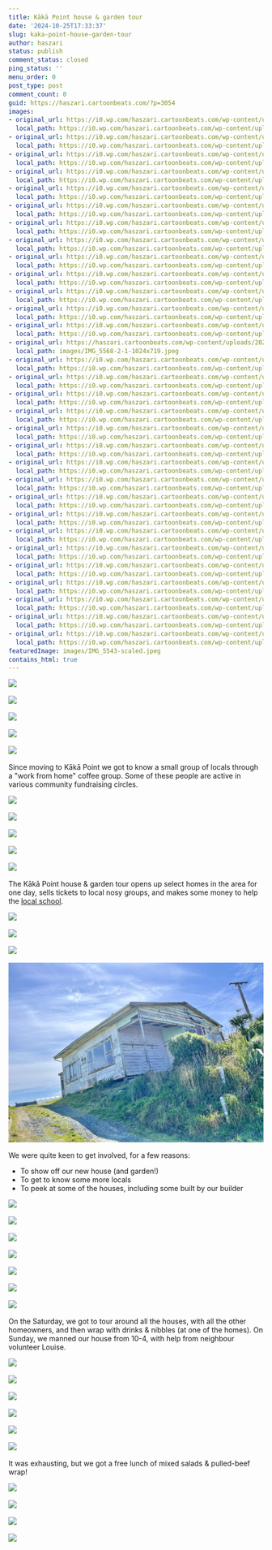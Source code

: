 ```yaml
---
title: Kākā Point house & garden tour
date: '2024-10-25T17:33:37'
slug: kaka-point-house-garden-tour
author: haszari
status: publish
comment_status: closed
ping_status: ''
menu_order: 0
post_type: post
comment_count: 0
guid: https://haszari.cartoonbeats.com/?p=3054
images:
- original_url: https://i0.wp.com/haszari.cartoonbeats.com/wp-content/uploads/2024/10/IMG_5533-1024x603.jpeg?ssl=1
  local_path: https://i0.wp.com/haszari.cartoonbeats.com/wp-content/uploads/2024/10/IMG_5533-1024x603.jpeg?ssl=1
- original_url: https://i0.wp.com/haszari.cartoonbeats.com/wp-content/uploads/2024/10/IMG_5538-768x1024.jpeg?ssl=1
  local_path: https://i0.wp.com/haszari.cartoonbeats.com/wp-content/uploads/2024/10/IMG_5538-768x1024.jpeg?ssl=1
- original_url: https://i0.wp.com/haszari.cartoonbeats.com/wp-content/uploads/2024/10/IMG_5540-1024x768.jpeg?ssl=1
  local_path: https://i0.wp.com/haszari.cartoonbeats.com/wp-content/uploads/2024/10/IMG_5540-1024x768.jpeg?ssl=1
- original_url: https://i0.wp.com/haszari.cartoonbeats.com/wp-content/uploads/2024/10/IMG_5541-1024x626.jpeg?ssl=1
  local_path: https://i0.wp.com/haszari.cartoonbeats.com/wp-content/uploads/2024/10/IMG_5541-1024x626.jpeg?ssl=1
- original_url: https://i0.wp.com/haszari.cartoonbeats.com/wp-content/uploads/2024/10/IMG_5543-1024x768.jpeg?ssl=1
  local_path: https://i0.wp.com/haszari.cartoonbeats.com/wp-content/uploads/2024/10/IMG_5543-1024x768.jpeg?ssl=1
- original_url: https://i0.wp.com/haszari.cartoonbeats.com/wp-content/uploads/2024/10/IMG_5545-scaled.jpeg?ssl=1
  local_path: https://i0.wp.com/haszari.cartoonbeats.com/wp-content/uploads/2024/10/IMG_5545-scaled.jpeg?ssl=1
- original_url: https://i0.wp.com/haszari.cartoonbeats.com/wp-content/uploads/2024/10/IMG_5544-1024x511.jpeg?ssl=1
  local_path: https://i0.wp.com/haszari.cartoonbeats.com/wp-content/uploads/2024/10/IMG_5544-1024x511.jpeg?ssl=1
- original_url: https://i0.wp.com/haszari.cartoonbeats.com/wp-content/uploads/2024/10/IMG_5550-1024x768.jpeg?ssl=1
  local_path: https://i0.wp.com/haszari.cartoonbeats.com/wp-content/uploads/2024/10/IMG_5550-1024x768.jpeg?ssl=1
- original_url: https://i0.wp.com/haszari.cartoonbeats.com/wp-content/uploads/2024/10/IMG_5535-648x1024.jpeg?ssl=1
  local_path: https://i0.wp.com/haszari.cartoonbeats.com/wp-content/uploads/2024/10/IMG_5535-648x1024.jpeg?ssl=1
- original_url: https://i0.wp.com/haszari.cartoonbeats.com/wp-content/uploads/2024/10/IMG_5536-1024x736.jpeg?ssl=1
  local_path: https://i0.wp.com/haszari.cartoonbeats.com/wp-content/uploads/2024/10/IMG_5536-1024x736.jpeg?ssl=1
- original_url: https://i0.wp.com/haszari.cartoonbeats.com/wp-content/uploads/2024/10/IMG_5563-1024x477.jpeg?ssl=1
  local_path: https://i0.wp.com/haszari.cartoonbeats.com/wp-content/uploads/2024/10/IMG_5563-1024x477.jpeg?ssl=1
- original_url: https://i0.wp.com/haszari.cartoonbeats.com/wp-content/uploads/2024/10/IMG_5560-1024x721.jpeg?ssl=1
  local_path: https://i0.wp.com/haszari.cartoonbeats.com/wp-content/uploads/2024/10/IMG_5560-1024x721.jpeg?ssl=1
- original_url: https://i0.wp.com/haszari.cartoonbeats.com/wp-content/uploads/2024/10/IMG_5566-1024x658.jpeg?ssl=1
  local_path: https://i0.wp.com/haszari.cartoonbeats.com/wp-content/uploads/2024/10/IMG_5566-1024x658.jpeg?ssl=1
- original_url: https://haszari.cartoonbeats.com/wp-content/uploads/2024/10/IMG_5568-2-1-1024x719.jpeg
  local_path: images/IMG_5568-2-1-1024x719.jpeg
- original_url: https://i0.wp.com/haszari.cartoonbeats.com/wp-content/uploads/2024/10/IMG_5571-1024x768.jpeg?ssl=1
  local_path: https://i0.wp.com/haszari.cartoonbeats.com/wp-content/uploads/2024/10/IMG_5571-1024x768.jpeg?ssl=1
- original_url: https://i0.wp.com/haszari.cartoonbeats.com/wp-content/uploads/2024/10/IMG_5579-1024x768.jpeg?ssl=1
  local_path: https://i0.wp.com/haszari.cartoonbeats.com/wp-content/uploads/2024/10/IMG_5579-1024x768.jpeg?ssl=1
- original_url: https://i0.wp.com/haszari.cartoonbeats.com/wp-content/uploads/2024/10/IMG_5576-1024x768.jpeg?ssl=1
  local_path: https://i0.wp.com/haszari.cartoonbeats.com/wp-content/uploads/2024/10/IMG_5576-1024x768.jpeg?ssl=1
- original_url: https://i0.wp.com/haszari.cartoonbeats.com/wp-content/uploads/2024/10/IMG_5569-1024x576.jpeg?ssl=1
  local_path: https://i0.wp.com/haszari.cartoonbeats.com/wp-content/uploads/2024/10/IMG_5569-1024x576.jpeg?ssl=1
- original_url: https://i0.wp.com/haszari.cartoonbeats.com/wp-content/uploads/2024/10/IMG_5572-1024x768.jpeg?ssl=1
  local_path: https://i0.wp.com/haszari.cartoonbeats.com/wp-content/uploads/2024/10/IMG_5572-1024x768.jpeg?ssl=1
- original_url: https://i0.wp.com/haszari.cartoonbeats.com/wp-content/uploads/2024/10/IMG_5575-1024x768.jpeg?ssl=1
  local_path: https://i0.wp.com/haszari.cartoonbeats.com/wp-content/uploads/2024/10/IMG_5575-1024x768.jpeg?ssl=1
- original_url: https://i0.wp.com/haszari.cartoonbeats.com/wp-content/uploads/2024/10/IMG_5570-1024x576.jpeg?ssl=1
  local_path: https://i0.wp.com/haszari.cartoonbeats.com/wp-content/uploads/2024/10/IMG_5570-1024x576.jpeg?ssl=1
- original_url: https://i0.wp.com/haszari.cartoonbeats.com/wp-content/uploads/2024/10/IMG_5587-1024x576.jpeg?ssl=1
  local_path: https://i0.wp.com/haszari.cartoonbeats.com/wp-content/uploads/2024/10/IMG_5587-1024x576.jpeg?ssl=1
- original_url: https://i0.wp.com/haszari.cartoonbeats.com/wp-content/uploads/2024/10/IMG_5591-1024x768.jpeg?ssl=1
  local_path: https://i0.wp.com/haszari.cartoonbeats.com/wp-content/uploads/2024/10/IMG_5591-1024x768.jpeg?ssl=1
- original_url: https://i0.wp.com/haszari.cartoonbeats.com/wp-content/uploads/2024/10/IMG_5547-1024x737.jpeg?ssl=1
  local_path: https://i0.wp.com/haszari.cartoonbeats.com/wp-content/uploads/2024/10/IMG_5547-1024x737.jpeg?ssl=1
- original_url: https://i0.wp.com/haszari.cartoonbeats.com/wp-content/uploads/2024/10/IMG_5548-1024x768.jpeg?ssl=1
  local_path: https://i0.wp.com/haszari.cartoonbeats.com/wp-content/uploads/2024/10/IMG_5548-1024x768.jpeg?ssl=1
- original_url: https://i0.wp.com/haszari.cartoonbeats.com/wp-content/uploads/2024/10/IMG_5592-1024x768.jpeg?ssl=1
  local_path: https://i0.wp.com/haszari.cartoonbeats.com/wp-content/uploads/2024/10/IMG_5592-1024x768.jpeg?ssl=1
- original_url: https://i0.wp.com/haszari.cartoonbeats.com/wp-content/uploads/2024/10/IMG_5588-1024x576.jpeg?ssl=1
  local_path: https://i0.wp.com/haszari.cartoonbeats.com/wp-content/uploads/2024/10/IMG_5588-1024x576.jpeg?ssl=1
- original_url: https://i0.wp.com/haszari.cartoonbeats.com/wp-content/uploads/2024/10/IMG_5585-1024x768.jpeg?ssl=1
  local_path: https://i0.wp.com/haszari.cartoonbeats.com/wp-content/uploads/2024/10/IMG_5585-1024x768.jpeg?ssl=1
- original_url: https://i0.wp.com/haszari.cartoonbeats.com/wp-content/uploads/2024/10/IMG_5586-1024x768.jpeg?ssl=1
  local_path: https://i0.wp.com/haszari.cartoonbeats.com/wp-content/uploads/2024/10/IMG_5586-1024x768.jpeg?ssl=1
- original_url: https://i0.wp.com/haszari.cartoonbeats.com/wp-content/uploads/2024/10/IMG_5584-5-1024x768.jpeg?ssl=1
  local_path: https://i0.wp.com/haszari.cartoonbeats.com/wp-content/uploads/2024/10/IMG_5584-5-1024x768.jpeg?ssl=1
- original_url: https://i0.wp.com/haszari.cartoonbeats.com/wp-content/uploads/2024/10/IMG_5582-1-1024x556.jpeg?ssl=1
  local_path: https://i0.wp.com/haszari.cartoonbeats.com/wp-content/uploads/2024/10/IMG_5582-1-1024x556.jpeg?ssl=1
featuredImage: images/IMG_5543-scaled.jpeg
contains_html: true
---
```


<!-- wp:jetpack/tiled-gallery {"align":"wide","columnWidths":[["44.85655","19.88602","35.25743"],["55.07858","44.92142"]],"ids":[3056,3058,3057,3055,3059]} -->
![](./images/IMG_5533-1024x603.jpeg?ssl=1)

![](./images/IMG_5538-768x1024.jpeg?ssl=1)

![](./images/IMG_5540-1024x768.jpeg?ssl=1)

![](./images/IMG_5541-1024x626.jpeg?ssl=1)

![](./images/IMG_5543-1024x768.jpeg?ssl=1)

<!-- /wp:jetpack/tiled-gallery -->

Since moving to Kākā Point we got to know a small group of locals through a "work from home" coffee group. Some of these people are active in various community fundraising circles.

<!-- wp:jetpack/tiled-gallery {"align":"wide","columnWidths":[["29.44787","42.34010","28.21202"],["31.28880","68.71120"]],"ids":[3064,3060,3063,3061,3062]} -->
![](./images/IMG_5545-scaled.jpeg?ssl=1)

![](./images/IMG_5544-1024x511.jpeg?ssl=1)

![](./images/IMG_5550-1024x768.jpeg?ssl=1)

![](./images/IMG_5535-648x1024.jpeg?ssl=1)

![](./images/IMG_5536-1024x736.jpeg?ssl=1)

<!-- /wp:jetpack/tiled-gallery -->

The Kākā Point house &amp; garden tour opens up select homes in the area for one day, sells tickets to local nosy groups, and makes some money to help the [local school](https://sites.google.com/romahapa.school.nz/romahapa-school/welcome).

<!-- wp:jetpack/tiled-gallery {"align":"wide","columns":3,"columnWidths":[["41.87287","27.73939","30.38774"]],"ids":[3066,3067,3069]} -->
![](./images/IMG_5563-1024x477.jpeg?ssl=1)

![](./images/IMG_5560-1024x721.jpeg?ssl=1)

![](./images/IMG_5566-1024x658.jpeg?ssl=1)

<!-- /wp:jetpack/tiled-gallery -->

![](./images/IMG_5568-2-1-1024x719.jpeg)

We were quite keen to get involved, for a few reasons:

- To show off our new house (and garden!)
- To get to know some more locals
- To peek at some of the houses, including some built by our builder

<!-- wp:jetpack/tiled-gallery {"align":"wide","columnWidths":[["66.75293","33.24707"],["28.54969","21.45031","21.45031","28.54969"]],"ids":[3073,3077,3076,3072,3075,3074,3071]} -->
![](./images/IMG_5571-1024x768.jpeg?ssl=1)

![](./images/IMG_5579-1024x768.jpeg?ssl=1)

![](./images/IMG_5576-1024x768.jpeg?ssl=1)

![](./images/IMG_5569-1024x576.jpeg?ssl=1)

![](./images/IMG_5572-1024x768.jpeg?ssl=1)

![](./images/IMG_5575-1024x768.jpeg?ssl=1)

![](./images/IMG_5570-1024x576.jpeg?ssl=1)

<!-- /wp:jetpack/tiled-gallery -->

On the Saturday, we got to tour around all the houses, with all the other homeowners, and then wrap with drinks &amp; nibbles (at one of the homes). On Sunday, we manned our house from 10-4, with help from neighbour volunteer Louise.

<!-- wp:jetpack/tiled-gallery {"align":"wide","columnWidths":[["35.30283","64.69717"],["63.74644","36.25356"]],"ids":[3079,3080,3082,3081,3083,3078]} -->
![](./images/IMG_5587-1024x576.jpeg?ssl=1)

![](./images/IMG_5591-1024x768.jpeg?ssl=1)

![](./images/IMG_5547-1024x737.jpeg?ssl=1)

![](./images/IMG_5548-1024x768.jpeg?ssl=1)

![](./images/IMG_5592-1024x768.jpeg?ssl=1)

![](./images/IMG_5588-1024x576.jpeg?ssl=1)

<!-- /wp:jetpack/tiled-gallery -->

It was exhausting, but we got a free lunch of mixed salads &amp; pulled-beef wrap!

<!-- wp:jetpack/tiled-gallery {"align":"wide","columns":3,"columnWidths":[["66.75293","33.24707"],["100.00000"]],"ids":[3086,3085,3097,3098]} -->
![](./images/IMG_5585-1024x768.jpeg?ssl=1)

![](./images/IMG_5586-1024x768.jpeg?ssl=1)

![](./images/IMG_5584-5-1024x768.jpeg?ssl=1)

![](./images/IMG_5582-1-1024x556.jpeg?ssl=1)

<!-- /wp:jetpack/tiled-gallery -->